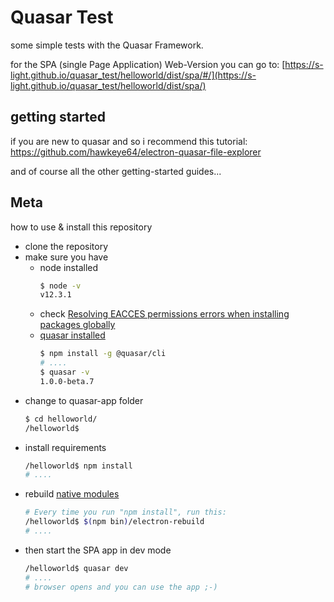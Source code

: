 <!--lint disable list-item-indent-->
<!--lint disable list-item-bullet-indent-->

# Quasar Test

some simple tests with the Quasar Framework.

for the SPA (single Page Application) Web-Version you can go to:
[https://s-light.github.io/quasar_test/helloworld/dist/spa/#/](https://s-light.github.io/quasar_test/helloworld/dist/spa/)

## getting started
if you are new to quasar and so i recommend this tutorial:
https://github.com/hawkeye64/electron-quasar-file-explorer

and of course all the other getting-started guides...


## Meta
how to use & install this repository
- clone the repository
- make sure you have
    - node installed  
        ```bash
        $ node -v
        v12.3.1
        ```
    - check [Resolving EACCES permissions errors when installing packages globally](https://docs.npmjs.com/resolving-eacces-permissions-errors-when-installing-packages-globally)
    - [quasar installed](https://quasar.dev/quasar-cli/installation)  
        ```bash
        $ npm install -g @quasar/cli
        # ....
        $ quasar -v
        1.0.0-beta.7
        ```
- change to quasar-app folder
    ```bash
    $ cd helloworld/
    /helloworld$
    ```
- install requirements
    ```bash
    /helloworld$ npm install
    # ....
    ```
- rebuild [native modules](https://electronjs.org/docs/tutorial/using-native-node-modules)
    ```bash
    # Every time you run "npm install", run this:
    /helloworld$ $(npm bin)/electron-rebuild
    # ....
    ```
- then start the SPA app in dev mode
    ```bash
    /helloworld$ quasar dev
    # ....
    # browser opens and you can use the app ;-)
    ```
